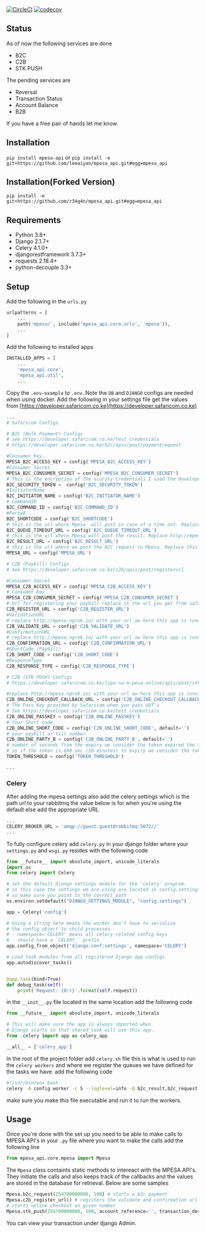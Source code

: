 [![CircleCI](https://circleci.com/gh/lemaiyan/mpesa_api.svg?style=svg)](https://circleci.com/gh/lemaiyan/mpesa_api)
[![codecov](https://codecov.io/gh/lemaiyan/mpesa_api/branch/master/graph/badge.svg)](https://codecov.io/gh/lemaiyan/mpesa_api)


## Status
As of now the following services are done
* B2C
* C2B
* STK PUSH

The pending services are
* Reversal
* Transaction Status
* Account Balance
* B2B

If you have a free pair of hands let me know.

## Installation

`pip install mpesa-api` or 
`pip install -e git+https://github.com/lemaiyan/mpesa_api.git#egg=mpesa_api`

## Installation(Forked Version)

`pip install -e git+https://github.com/r34g4n/mpesa_api.git#egg=mpesa_api`


## Requirements 

- Python 3.8+
- Django 2.1.7+
- Celery 4.1.0+
- djangorestframework 3.7.3+
- requests 2.18.4+
- python-decouple 3.3+

## Setup

Add the following in the `urls.py`
```python
urlpatterns = [
    ...
    path('mpesa/', include('mpesa_api.core.urls', 'mpesa')),
    ...
]
```
Add the following to installed apps

```python
INSTALLED_APPS = [
    ...
    'mpesa_api.core',
    'mpesa_api.util',
    ...
```
Copy the `.env-example` to `.env`. Note the `DB` and `DJANGO` configs are needed when using docker. 
Add the following in your settings file get the values from [https://developer.safaricom.co.ke](https://developer.safaricom.co.ke)

```python
...
# Safaricom Configs

# B2C (Bulk Payment) Configs
# see https://developer.safaricom.co.ke/test_credentials
# https://developer.safaricom.co.ke/b2c/apis/post/paymentrequest

#Consumer Key
MPESA_B2C_ACCESS_KEY = config('MPESA_B2C_ACCESS_KEY')
#Consumer Secret
MPESA_B2C_CONSUMER_SECRET = config('MPESA_B2C_CONSUMER_SECRET')
# This is the encryption of the scurity Credentials I used the Developer site to encrypt it.
B2C_SECURITY_TOKEN =  config('B2C_SECURITY_TOKEN')
#InitiatorName
B2C_INITIATOR_NAME = config('B2C_INITIATOR_NAME')
# CommandID
B2C_COMMAND_ID = config('B2C_COMMAND_ID')
#PartyA
B2C_SHORTCODE = config('B2C_SHORTCODE')
# this is the url where Mpesa  will post in case of a time out. Replace http://mpesa.ngrok.io/  with your url ow here this app is running
B2C_QUEUE_TIMEOUT_URL = config('B2C_QUEUE_TIMEOUT_URL')
# this is the url where Mpesa will post the result. Replace http://mpesa.ngrok.io/  with your url ow here this app is running
B2C_RESULT_URL = config('B2C_RESULT_URL')
# this is the url where we post the B2C request to Mpesa. Replace this with the url you get from safaricom after you have passed the UATS
MPESA_URL = config('MPESA_URL')

# C2B (Paybill) Configs
# See https://developer.safaricom.co.ke/c2b/apis/post/registerurl

#Consumer Secret
MPESA_C2B_ACCESS_KEY = config('MPESA_C2B_ACCESS_KEY')
# Consumer Key
MPESA_C2B_CONSUMER_SECRET = config('MPESA_C2B_CONSUMER_SECRET')
# Url for registering your paybill replace it the url you get from safaricom after you have passed the UATS
C2B_REGISTER_URL = config('C2B_REGISTER_URL')
#ValidationURL
# replace http://mpesa.ngrok.io/ with your url ow here this app is running
C2B_VALIDATE_URL = config('C2B_VALIDATE_URL')
#ConfirmationURL
# replace http://mpesa.ngrok.io/ with your url ow here this app is running
C2B_CONFIRMATION_URL = config('C2B_CONFIRMATION_URL')
#ShortCode (Paybill)
C2B_SHORT_CODE = config('C2B_SHORT_CODE')
#ResponseType
C2B_RESPONSE_TYPE = config('C2B_RESPONSE_TYPE')

# C2B (STK PUSH) Configs
# https://developer.safaricom.co.ke/lipa-na-m-pesa-online/apis/post/stkpush/v1/processrequest

#replace http://mpesa.ngrok.io/ with your url ow here this app is running
C2B_ONLINE_CHECKOUT_CALLBACK_URL = config('C2B_ONLINE_CHECKOUT_CALLBACK_URL')
# The Pass Key provided by Safaricom when you pass UAT's
# See https://developer.safaricom.co.ke/test_credentials
C2B_ONLINE_PASSKEY = config('C2B_ONLINE_PASSKEY')
# Your Short code
C2B_ONLINE_SHORT_CODE = config('C2B_ONLINE_SHORT_CODE', default='')
# your paybill or till number
C2B_ONLINE_PARTY_B = config('C2B_ONLINE_PARTY_B', default='')
# number of seconds from the expiry we consider the token expired the token expires after an hour
# so if the token is 600 sec (10 minutes) to expiry we consider the token expired.
TOKEN_THRESHOLD = config('TOKEN_THRESHOLD')

...
```
### Celery

After adding the mpesa settings also add the celery settings which is the path url to your rabbitmq the value below 
is for when you're using the default else add the appropriate URL
```python
...
CELERY_BROKER_URL = 'amqp://guest:guest@rabbitmq:5672//'
...
```
To fully configure celery add `celery.py` in your django folder where your `settings.py` and 
`wsgi.py` resides with the following code
```python
from __future__ import absolute_import, unicode_literals
import os
from celery import Celery

# set the default Django settings module for the 'celery' program.
# in this case the settings we are using are located in config.settings
# so make sure you point to the correct path
os.environ.setdefault("DJANGO_SETTINGS_MODULE", "config.settings")

app = Celery('config')

# Using a string here means the worker don't have to serialize
# the config object to child processes.
# - namespace='CELERY' means all celery-related config keys
#   should have a `CELERY_` prefix.
app.config_from_object('django.conf:settings', namespace='CELERY')

# Load task modules from all registered Django app configs.
app.autodiscover_tasks()


@app.task(bind=True)
def debug_task(self):
    print('Request: {0!r}'.format(self.request))
```

in the `__init__.py` file located in the same location add the following code
```python
from __future__ import absolute_import, unicode_literals

# This will make sure the app is always imported when
# Django starts so that shared_task will use this app.
from .celery import app as celery_app

__all__ = ['celery_app']
```

In the root of the project folder add `celery.sh` file this is what is used to run the `celery workers`
and where we register the queues we have defined for the tasks we have. add the following code
```bash
#!/usr/bin/env bash
celery -A config worker -c 5 --loglevel=info -Q b2c_result,b2c_request,celery,c2b_confirmation,c2b_validation,online_checkout_request,online_checkout_callback
```
make sure you make this file executable and run it to run the workers.


## Usage

Once you're done with the set up you need to be able to make calls to MPESA API's in your `.py` file
where you want to make the calls add the following line
```python
from mpesa_api.core.mpesa import Mpesa
```
The `Mpesa` class containts static methods to intereact with the MPESA API's. They initiate the calls
and also keeps track of the callbacks and the values are stored in the database for retrieval. 
Below are some samples
```python
Mpesa.b2c_request(254700000000, 100) # starts a b2c payment
Mpesa.c2b_register_url() # registers the validate and confirmation url's for b2c
# starts online checkout on given number 
Mpesa.stk_push(254700000000, 100, account_reference='', transaction_desc='', is_paybill=True)
```

You can view your transaction under django Admin.

